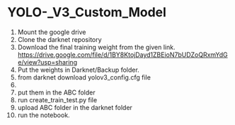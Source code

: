 # YOLO-_V3_Custom_Model
1. Mount the google drive
2. Clone the darknet repository
3. Download the final training weight from the given link. https://drive.google.com/file/d/1BY8KtojDayd1ZBEioN7bUDZoQRxmYdGe/view?usp=sharing
4. Put the weights in Darknet/Backup folder.
5. from darknet download yolov3_config.cfg file
6. 
7. put them in the ABC folder
8. run create_train_test.py file
9. upload ABC folder in the darknet folder
10. run the notebook.
